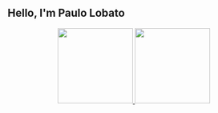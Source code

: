 ## Hello, I'm Paulo Lobato

<div align="center">
  <a href="https://github.com/Paulo-lobatt">
  <img height="150em" src="https://github-readme-stats.vercel.app/api?username=Paulo-lobatt&show_icons=true&theme=dark&include_all_commits=true&count_private=true"/>
  <img height="150em" src="https://github-readme-stats.vercel.app/api/top-langs/?username=Paulo-lobatt&layout=compact&langs_count=7&theme=dark"/>
</div>
